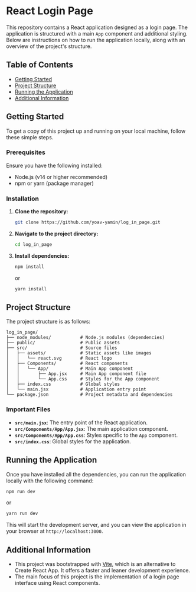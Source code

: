
# React Login Page

This repository contains a React application designed as a login page. The application is structured with a main `App` component and additional styling. Below are instructions on how to run the application locally, along with an overview of the project's structure.

## Table of Contents

- [Getting Started](#getting-started)
- [Project Structure](#project-structure)
- [Running the Application](#running-the-application)
- [Additional Information](#additional-information)

## Getting Started

To get a copy of this project up and running on your local machine, follow these simple steps.

### Prerequisites

Ensure you have the following installed:

- Node.js (v14 or higher recommended)
- npm or yarn (package manager)

### Installation

1. **Clone the repository:**

   ```bash
   git clone https://github.com/yoav-yamin/log_in_page.git
   ```

2. **Navigate to the project directory:**

   ```bash
   cd log_in_page
   ```

3. **Install dependencies:**

   ```bash
   npm install
   ```

   or

   ```bash
   yarn install
   ```

## Project Structure

The project structure is as follows:

```
log_in_page/
├── node_modules/           # Node.js modules (dependencies)
├── public/                 # Public assets
├── src/                    # Source files
│   ├── assets/             # Static assets like images
│   │   └── react.svg       # React logo
│   ├── Components/         # React components
│   │   └── App/            # Main App component
│   │       ├── App.jsx     # Main App component file
│   │       └── App.css     # Styles for the App component
│   ├── index.css           # Global styles
│   └── main.jsx            # Application entry point
└── package.json            # Project metadata and dependencies
```

### Important Files

- **`src/main.jsx`**: The entry point of the React application.
- **`src/Components/App/App.jsx`**: The main application component.
- **`src/Components/App/App.css`**: Styles specific to the `App` component.
- **`src/index.css`**: Global styles for the application.

## Running the Application

Once you have installed all the dependencies, you can run the application locally with the following command:

```bash
npm run dev
```

or

```bash
yarn run dev
```

This will start the development server, and you can view the application in your browser at `http://localhost:3000`.

## Additional Information

- This project was bootstrapped with [Vite](https://vitejs.dev/), which is an alternative to Create React App. It offers a faster and leaner development experience.
- The main focus of this project is the implementation of a login page interface using React components.

